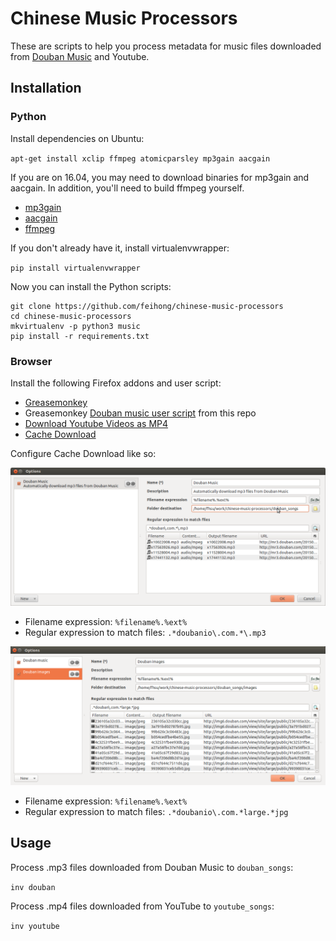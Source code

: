 # Chinese Music Processors

These are scripts to help you process metadata for music files downloaded from [Douban Music](https://music.douban.com/) and Youtube.

## Installation

### Python

Install dependencies on Ubuntu:

`apt-get install xclip ffmpeg atomicparsley mp3gain aacgain`

If you are on 16.04, you may need to download binaries for mp3gain and aacgain. In addition, you'll need to build ffmpeg yourself.

- [mp3gain](https://pkgs.org/ubuntu-14.04/ubuntu-universe-amd64/mp3gain_1.5.2-r2-6_amd64.deb.html)
- [aacgain](https://launchpad.net/~stefanobalocco/+archive/ubuntu/ppa/+packages)
- [ffmpeg](https://github.com/feihong/feihong-setup/blob/master/ubuntu/compile_ffmpeg.sh)

If you don't already have it, install virtualenvwrapper:

`pip install virtualenvwrapper`

Now you can install the Python scripts:

```
git clone https://github.com/feihong/chinese-music-processors
cd chinese-music-processors
mkvirtualenv -p python3 music
pip install -r requirements.txt
```

### Browser

Install the following Firefox addons and user script:

- [Greasemonkey](https://addons.mozilla.org/en-us/firefox/addon/greasemonkey/)
- Greasemonkey [Douban music user script](https://raw.githubusercontent.com/feihong/chinese-music-processors/master/douban_song_metadata.user.js) from this repo
- [Download Youtube Videos as MP4](https://addons.mozilla.org/en-us/firefox/addon/download-youtube/)
- [Cache Download](https://addons.mozilla.org/en-us/firefox/addon/cachedownload/)

Configure Cache Download like so:

![](https://raw.githubusercontent.com/feihong/chinese-music-processors/master/images/cache_download_rule_mp3.png)

- Filename expression: `%filename%.%ext%`
- Regular expression to match files: `.*doubanio\.com.*\.mp3`

![](https://raw.githubusercontent.com/feihong/chinese-music-processors/master/images/cache_download_rule_jpg.png)

- Filename expression: `%filename%.%ext%`
- Regular expression to match files: `.*doubanio\.com.*large.*jpg`

## Usage

Process .mp3 files downloaded from Douban Music  to `douban_songs`:

`inv douban`

Process .mp4 files downloaded from YouTube to `youtube_songs`:

`inv youtube`
